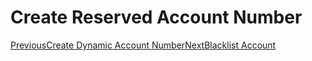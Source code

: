 # Create Reserved Account Number

[PreviousCreate Dynamic Account Number](/virtual-payment/create-dynamic-account-number)[NextBlacklist Account](/virtual-payment/blacklist-account)
